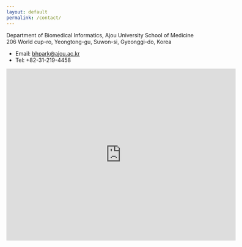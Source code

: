 ```yaml
---
layout: default
permalink: /contact/
---
```


Department of Biomedical Informatics, Ajou University School of Medicine <br>
206 World cup-ro, Yeongtong-gu, Suwon-si, Gyeonggi-do, Korea

* Email: [bhpark@ajou.ac.kr](bhpark@ajou.ac.kr)<br>
* Tel: +82-31-219-4458<br>

<div class="gmap">
<iframe src="https://www.google.com/maps/embed?pb=!1m18!1m12!1m3!1d3174.577524593268!2d127.04553045116594!3d37.28144417975343!2m3!1f0!2f0!3f0!3m2!1i1024!2i768!4f13.1!3m3!1m2!1s0x357b5bfa3f5911ef%3A0x14c57a2c95d27207!2z7JWE7KO864yA7ZWZ6rWQIO2ZjeyerOq0gA!5e0!3m2!1sko!2skr!4v1596613329276!5m2!1sko!2skr" width="600" height="450" frameborder="0" style="border:0;" allowfullscreen="" aria-hidden="false" tabindex="0"></iframe>
</div>
